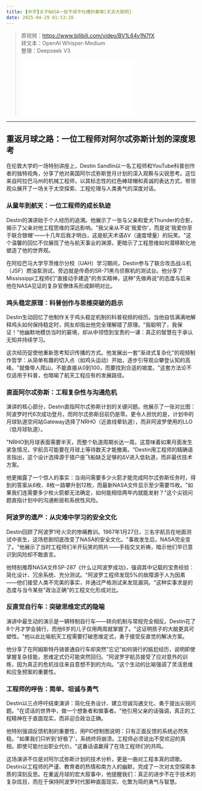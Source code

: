 ```yaml
---
title: [中字]关于NASA一些不得不吐槽的事情[天天大聪明]
date: 2025-04-29 01:53:28
---
```


> 原视频：https://www.bilibili.com/video/BV1L64y1N7fX<br>转文本：OpenAI Whisper-Medium<br>整理：Deepseek V3
>
> <iframe src="//player.bilibili.com/player.html?bvid=BV1L64y1N7fX&autoplay=0" scrolling="no" border="0" frameborder="no" framespacing="0" allowfullscreen="true"></iframe>

---

## 重返月球之路：一位工程师对阿尔忒弥斯计划的深度思考

在伦敦大学的一场特别讲座上，Destin Sandlin以一名工程师和YouTube科普创作者的独特视角，分享了他对美国阿尔忒弥斯登月计划的深入观察与尖锐思考。这位来自阿拉巴马州的机械工程师，以其标志性的红色棒球帽和真诚的表达方式，带领观众展开了一场关于太空探索、工程伦理与人类勇气的深度对话。

### 从童年到航天：一位工程师的成长轨迹

Destin的演讲始于个人经历的追溯。他展示了一张与父亲和爱犬Thunder的合影，揭示了父亲对他工程思维的深远影响。"我父亲从不说'我爱你'，而是说'我爱你至于联合银帽'——十几年后我才明白，这是航天术语ΔV（速度增量）的玩笑。"这个温馨的回忆不仅展现了他与航天事业的渊源，更暗示了工程思维如何潜移默化地塑造了他的世界观。

在阿拉巴马大学亨茨维尔分校（UAH）学习期间，Destin参与了联合攻击战斗机（JSF）燃油泵测试，旁边就是传奇的SR-71黑鸟侦察机的测试台。他分享了Mississippi工程师们"直接动手建造"的务实精神，这种"先做再说"的态度与后来他在NASA见证的复杂官僚体系形成鲜明对比。

### 鸡头稳定原理：科普创作与思维突破的启示

Destin生动回忆了他制作关于鸡头稳定机制的科普视频的经历。当他自信满满地解释鸡头如何保持稳定时，网友却指出他完全理解错了原理。"我聪明了，我保证！"他幽默地模仿当时的窘境，却从中领悟到宝贵的一课：真正的智慧在于承认无知并持续学习。

这次经历促使他重新思考知识传播的方式。他发展出一套"渐进式复杂化"的视频制作哲学：从简单有趣的切入点（如鸡头运动）开始，逐步引导观众攀登认知的高峰。"就像带人爬山，不能直接从0到100，而要找到合适的坡度。"这套方法论不仅适用于科普，也暗喻了航天工程应有的发展路径。

### 直面阿尔忒弥斯：工程复杂性与沟通危机

演讲的核心部分，Destin直指阿尔忒弥斯计划的关键问题。他展示了一张对比图：阿波罗时代6次成功登月，而阿尔忒弥斯目前仍是零。更令人担忧的是，计划中的月球轨道空间站Gateway选择了NRHO（近直线晕轨道），而非阿波罗使用的LLO（低月球轨道）。

"NRHO到月球表面需要半天，而整个轨道周期长达一周。这意味着如果月面发生紧急情况，宇航员可能要在月球上等待数天才能撤离。"Destin用工程师的精确语言指出，这个设计选择源于猎户座飞船缺乏足够的ΔV进入低轨道，而非最优技术方案。

他更揭露了一个惊人的事实：当询问需要多少火箭才能完成阿尔忒弥斯任务时，得到的答案从6枚、8枚一路攀升到12枚，而最新NASA文件显示至少需要15枚。"如果我们连需要多少枚火箭都无法确定，如何能相信两年内就能发射？"这个尖锐问题直指计划中的沟通断层和系统性风险。

### 阿波罗的遗产：从灾难中学习的安全文化

Destin回顾了阿波罗1号火灾的惨痛教训。1967年1月27日，三名宇航员在地面测试中丧生，这场悲剧彻底改变了NASA的安全文化。"事故发生后，NASA完全变了。"他展示了当时工程师们半开玩笑的照片——手指交叉祈祷，暗示他们早已意识到风险却不敢直言。

他特别推荐NASA文件SP-287《什么让阿波罗成功》，强调其中记载的宝贵经验：简化设计、冗余系统、充分测试。"阿波罗工程师发现5%的故障源于人为因素——他们接受人类不完美的事实，并通过严格测试来发现漏洞。"这种实事求是的态度与当今某些"政治正确"的工程文化形成对比。

### 反直觉自行车：突破思维定式的隐喻

演讲中最生动的演示是一辆特制自行车——转向机制与常规完全相反。Destin花了8个月才学会骑行，而他6岁的儿子仅用两周就掌握了。"这证明孩子的大脑更具可塑性。"他以此比喻航天工程需要打破思维定式，勇于接受反直觉的解决方案。

他分享了在阿姆斯特丹骑普通自行车却突然"忘记"如何骑行的尴尬经历，说明即使掌握复杂技能，思维定式仍可能突然回归。"阿波罗宇航员接受了应对意外的训练，因为真正的危机往往来自意想不到的方向。"这个生动的比喻强调了灵活思维和应急预案的重要性。

### 工程师的呼告：简单、坦诚与勇气

Destin以三点呼吁结束演讲：简化任务设计、建立坦诚沟通文化、勇于提出尖锐问题。"在谎话的世界中，做一个想象者和做事者。"他引用父亲的话强调，真正的工程精神在于直面现实，而非迎合政治正确。

他特别强调反馈机制的重要性，用PID控制图说明：只有正面反馈的系统必然失稳。"如果我们只听到'好极了'，系统终将崩溃。工程师必须说出不受欢迎的真相，即使可能付出职业代价。"这番话语赢得了在场工程师们的共鸣。

这场演讲不仅是对阿尔忒弥斯计划的技术分析，更是一曲对工程本真的颂歌。Destin以工程师的严谨、教育者的热情和南方人的幽默，完成了一次对太空探索本质的深刻反思。在重返月球的宏大叙事中，他提醒我们：真正的进步不在于技术的复杂炫目，而在于保持阿波罗时代那种直面现实、化繁为简的勇气与智慧。